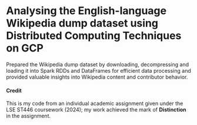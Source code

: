 # Analysing the English-language Wikipedia dump dataset using Distributed Computing Techniques on GCP

Prepared the Wikipedia dump dataset by downloading, decompressing and loading it into Spark RDDs and DataFrames for efficient data processing and provided valuable insights into Wikipedia content and contributor behavior.

#### Credit
This is my code from an individual academic assignment given under the LSE ST446 coursework (2024); my work achieved the mark of **Distinction** in the assignment.
